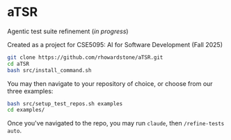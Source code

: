 # aTSR
Agentic test suite refinement (_in progress_)


Created as a project for CSE5095: AI for Software Development (Fall 2025)


```bash
git clone https://github.com/rhowardstone/aTSR.git
cd aTSR
bash src/install_command.sh
```

You may then navigate to your repository of choice, or choose from our three examples:

```bash
bash src/setup_test_repos.sh examples
cd examples/
```

Once you've navigated to the repo, you may run ```claude```, then ```/refine-tests auto```.

